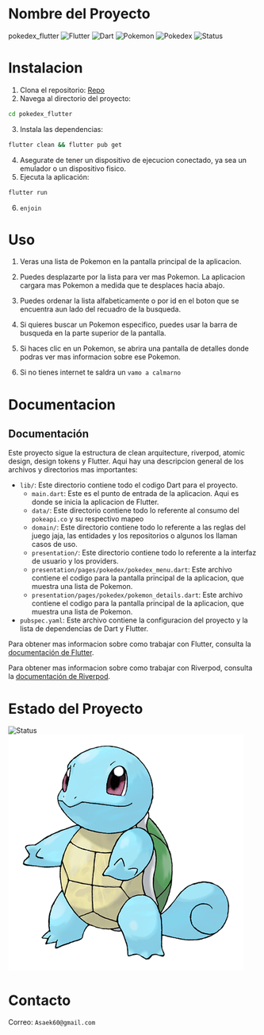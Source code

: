 # Nombre del Proyecto

pokedex_flutter
![Flutter](https://img.shields.io/badge/Flutter-02569B?style=for-the-badge&logo=flutter&logoColor=white)
![Dart](https://img.shields.io/badge/Dart-0175C2?style=for-the-badge&logo=dart&logoColor=white)
![Pokemon](https://img.shields.io/badge/Pokemon-FFCB05?style=for-the-badge&logo=pokemon&logoColor=black)
![Pokedex](https://img.shields.io/badge/Pokedex-FF0000?style=for-the-badge&logo=pokedex&logoColor=white)
![Status](https://img.shields.io/badge/Status-Finished-green)
# Instalacion
1. Clona el repositorio:
[Repo](https://github.com/asaek/pokedex_flutter.git)
2. Navega al directorio del proyecto:
```bash
cd pokedex_flutter
```
3. Instala las dependencias:
```bash
flutter clean && flutter pub get
```
4. Asegurate de tener un dispositivo de ejecucion conectado, ya sea un emulador o un dispositivo fisico.
5. Ejecuta la aplicación:
```bash
flutter run
```
6. `enjoin`

# Uso

1. Veras una lista de Pokemon en la pantalla principal de la aplicacion.
    
2. Puedes desplazarte por la lista para ver mas Pokemon. La aplicacion cargara mas Pokemon a medida que te desplaces hacia abajo.

3. Puedes ordenar la lista alfabeticamente o por id en el boton que se encuentra aun lado del recuadro de la busqueda.
    
4. Si quieres buscar un Pokemon especifico, puedes usar la barra de busqueda en la parte superior de la pantalla.

5. Si haces clic en un Pokemon, se abrira una pantalla de detalles donde podras ver mas informacion sobre ese Pokemon.
6. Si no tienes internet te saldra un `vamo a calmarno`

# Documentacion

## Documentación

Este proyecto sigue la estructura de clean arquitecture, riverpod, atomic design, design tokens y Flutter. Aqui hay una descripcion general de los archivos y directorios mas importantes:

- `lib/`: Este directorio contiene todo el codigo Dart para el proyecto.
  - `main.dart`: Este es el punto de entrada de la aplicacion. Aqui es donde se inicia la aplicacion de Flutter.
  - `data/`: Este directorio contiene todo lo referente al consumo del `pokeapi.co` y su respectivo mapeo
  - `domain/`: Este directorio contiene todo lo referente a las reglas del juego jaja, las entidades y los repositorios o algunos los llaman casos de uso.
  - `presentation/`: Este directorio contiene todo lo referente a la interfaz de usuario y los providers.
  - `presentation/pages/pokedex/pokedex_menu.dart`: Este archivo contiene el codigo para la pantalla principal de la aplicacion, que muestra una lista de Pokemon.
  - `presentation/pages/pokedex/pokemon_details.dart`: Este archivo contiene el codigo para la pantalla principal de la aplicacion, que muestra una lista de Pokemon.
- `pubspec.yaml`: Este archivo contiene la configuracion del proyecto y la lista de dependencias de Dart y Flutter.

Para obtener mas informacion sobre como trabajar con Flutter, consulta la [documentación de Flutter](https://flutter.dev/docs).

Para obtener mas informacion sobre como trabajar con Riverpod, consulta la [documentación de Riverpod](https://riverpod.dev/docs/concepts/reading).

# Estado del Proyecto
![Status](https://img.shields.io/badge/Status-Finished-green)
![Finalizado](https://raw.githubusercontent.com/PokeAPI/sprites/master/sprites/pokemon/other/official-artwork/shiny/7.png)


# Contacto

Correo:
`Asaek60@gmail.com`
